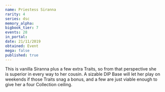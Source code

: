 ```yaml
---
name: Priestess Siranna
rarity: 4
series: dsc
memory_alpha:
bigbook_tier: 7
events: 28
in_portal:
date: 21/11/2019
obtained: Event
mega: false
published: true
---
```


This is vanilla Siranna plus a few extra Traits, so from that perspective she is superior in every way to her cousin. A sizable DIP Base will let her play on weekends if those Traits snag a bonus, and a few are just viable enough to give her a four Collection ceiling.
